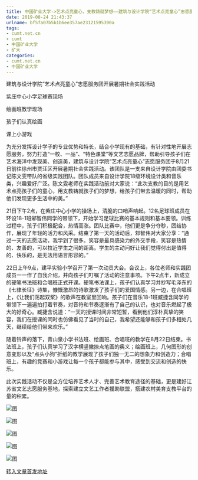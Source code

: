 ```yaml
---
title: 中国矿业大学->艺术点亮童心，支教铸就梦想——建筑与设计学院“艺术点亮童心”志愿服务团开展暑期社会实践活动 | cumt.net.cn
date: 2019-08-24 21:43:37
urlname: bf5fa07b5b1b6ee357ae23121595390a
tags: 
- cumt.net.cn
- cumt
- 中国矿业大学
- 矿大
categories:
- cumt.net.cn
- 中国矿业大学
---
```



建筑与设计学院“艺术点亮童心”志愿服务团开展暑期社会实践活动

紫庄中心小学足球赛现场

绘画班教学现场

孩子们认真绘画

课上小游戏

为充分发挥设计学子的专业优势和特长，结合小学现有的基础，有针对性地开展志愿服务，努力打造“一校、一品”、“特色课堂”等文艺志愿品牌，帮助引导孩子们在艺术海洋中发现美、创造美，建筑与设计学院“艺术点亮童心”志愿服务团于8月21日前往徐州市贾汪区开展暑期社会实践活动。该团队是一支来自设计学院由团委书记陈文雯带队的省级实践团队。团队成员来自设计学院18级环境设计类和音乐类，兴趣爱好广泛。陈文雯老师在实践活动前对大家说：“此次支教的目的是用艺术点亮孩子们的童心，用支教铸就孩子们的梦想，给孩子们带去温暖的同时，帮助他们发现更多生活中的美。”

21日下午2点，在紫庄中心小学的操场上，清脆的口哨声响起。12名足球班成员在环设18-1班邾智伟同学的带领下，开始学习足球比赛的基本规则和基本要领。训练过程中，孩子们积极配合，热情高涨。团队比赛中，他们更是争分夺秒，团结协作，展现了年轻的活力和风采。结束了第一天的活动后，邾智伟对大家分享：“通过一天的志愿活动，我学到了很多。笑容是最具感染力的外交手段，笑容是热情的、友善的，可以拉近学生之间的距离。学生的主动问好让我们觉得付出是值得的、快乐的，是无法用语言形容的。” 

22日上午9点，建平实验小学召开了第一次动员大会。会议上，各位老师和实践团成员一一作了自我介绍，并向孩子们叮嘱了活动的注意事项。下午2点半，新成立的硬笔书法班和合唱班正式开课。硬笔书法课上，孩子们认真学习并抄写毛泽东的《七律长征》诗集，慷慨激昂的诗歌激发了孩子们的爱国情感。另一边，在合唱班上，《让我们荡起双桨》的歌声在教室里回响。孩子们在音乐18-1班臧捷含同学的带领下一遍遍拍打着节奏，对音符和节奏逐渐有了自己的认识，也对音乐燃起了极大的好奇心。臧捷含说道：“一天的授课时间非常短暂，看到他们淳朴真挚的笑容，我们在授课的同时也仿佛看见了当时的自己，我希望还能够和孩子们多相处几天，继续给他们带来欢乐。”

随着铃声的落下，青山泉小学书法班、绘画班、合唱班的教学在8月22日结束。书法班上，孩子们认真学习了汉字横竖撇捺点笔画的奥义；绘画班上，几何图形的创意变形以及“点头小狗”折纸的教学展现了孩子们独一无二的想象力和创造力；合唱班上，有趣的竞赛和小游戏让每一个孩子都能参与其中，感受到交流和创造的快乐。

此次实践活动不仅是全方位培养艺术人才、完善艺术教育途径的基础，更是建好江苏省文艺志愿服务基地，探索建立文艺工作者援助联盟，搭建农村美育支教平台的量的积累。



![图](http://xwzx.cumt.edu.cn/_upload/article/images/78/94/95553264437aaeeeb5172a52f252/7a58472c-3216-4566-81d4-abad17e8f2aa.jpg)

![图](http://xwzx.cumt.edu.cn/_upload/article/images/78/94/95553264437aaeeeb5172a52f252/bbdaaaee-e0bd-40e0-9bfc-301ff72e8384.jpg)

![图](http://xwzx.cumt.edu.cn/_upload/article/images/78/94/95553264437aaeeeb5172a52f252/e0137026-bb09-47b1-887f-4681de22d8f9.jpg)

![图](http://xwzx.cumt.edu.cn/_upload/article/images/78/94/95553264437aaeeeb5172a52f252/69513374-2f97-42f9-906c-da187f5a1268.jpg)

![图](http://xwzx.cumt.edu.cn/_upload/article/images/78/94/95553264437aaeeeb5172a52f252/820fcee7-97ba-4061-89c1-10fa3741eaa8.jpg)

[转入文章首发地址](http://xwzx.cumt.edu.cn/30/a9/c523a536745/page.htm)